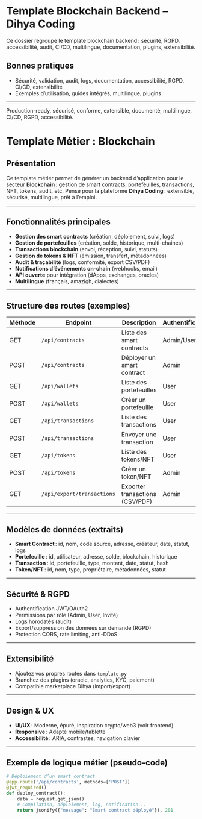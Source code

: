 # Template Blockchain Backend – Dihya Coding

Ce dossier regroupe le template blockchain backend : sécurité, RGPD, accessibilité, audit, CI/CD, multilingue, documentation, plugins, extensibilité.

## Bonnes pratiques
- Sécurité, validation, audit, logs, documentation, accessibilité, RGPD, CI/CD, extensibilité
- Exemples d’utilisation, guides intégrés, multilingue, plugins

---
Production-ready, sécurisé, conforme, extensible, documenté, multilingue, CI/CD, RGPD, accessibilité.

# Template Métier : Blockchain

## Présentation

Ce template métier permet de générer un backend d’application pour le secteur **Blockchain** : gestion de smart contracts, portefeuilles, transactions, NFT, tokens, audit, etc.
Pensé pour la plateforme **Dihya Coding** : extensible, sécurisé, multilingue, prêt à l’emploi.

---

## Fonctionnalités principales

- **Gestion des smart contracts** (création, déploiement, suivi, logs)
- **Gestion de portefeuilles** (création, solde, historique, multi-chaines)
- **Transactions blockchain** (envoi, réception, suivi, statuts)
- **Gestion de tokens & NFT** (émission, transfert, métadonnées)
- **Audit & traçabilité** (logs, conformité, export CSV/PDF)
- **Notifications d’événements on-chain** (webhooks, email)
- **API ouverte** pour intégration (dApps, exchanges, oracles)
- **Multilingue** (français, amazigh, dialectes)

---

## Structure des routes (exemples)

| Méthode | Endpoint                        | Description                        | Authentification |
|---------|---------------------------------|------------------------------------|------------------|
| GET     | `/api/contracts`                | Liste des smart contracts          | Admin/User       |
| POST    | `/api/contracts`                | Déployer un smart contract         | Admin            |
| GET     | `/api/wallets`                  | Liste des portefeuilles            | User             |
| POST    | `/api/wallets`                  | Créer un portefeuille              | User             |
| GET     | `/api/transactions`             | Liste des transactions             | User             |
| POST    | `/api/transactions`             | Envoyer une transaction            | User             |
| GET     | `/api/tokens`                   | Liste des tokens/NFT               | User             |
| POST    | `/api/tokens`                   | Créer un token/NFT                 | Admin            |
| GET     | `/api/export/transactions`      | Exporter transactions (CSV/PDF)    | Admin            |

---

## Modèles de données (extraits)

- **Smart Contract** : id, nom, code source, adresse, créateur, date, statut, logs
- **Portefeuille** : id, utilisateur, adresse, solde, blockchain, historique
- **Transaction** : id, portefeuille, type, montant, date, statut, hash
- **Token/NFT** : id, nom, type, propriétaire, métadonnées, statut

---

## Sécurité & RGPD

- Authentification JWT/OAuth2
- Permissions par rôle (Admin, User, Invité)
- Logs horodatés (audit)
- Export/suppression des données sur demande (RGPD)
- Protection CORS, rate limiting, anti-DDoS

---

## Extensibilité

- Ajoutez vos propres routes dans `template.py`
- Branchez des plugins (oracle, analytics, KYC, paiement)
- Compatible marketplace Dihya (import/export)

---

## Design & UX

- **UI/UX** : Moderne, épuré, inspiration crypto/web3 (voir frontend)
- **Responsive** : Adapté mobile/tablette
- **Accessibilité** : ARIA, contrastes, navigation clavier

---

## Exemple de logique métier (pseudo-code)

```python
# Déploiement d’un smart contract
@app.route('/api/contracts', methods=['POST'])
@jwt_required()
def deploy_contract():
    data = request.get_json()
    # Compilation, déploiement, log, notification...
    return jsonify({"message": "Smart contract déployé"}), 201
```

